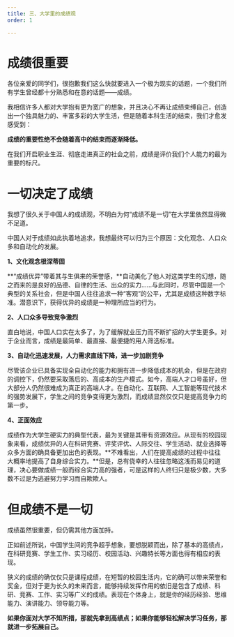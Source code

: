 ```yaml
---
title: 三、大学里的成绩观
order: 1

---
```


# 成绩很重要

各位亲爱的同学们，很抱歉我们这么快就要进入一个极为现实的话题，一个我们所有学生曾经都十分熟悉和在意的话题——成绩。

我相信许多人都对大学抱有更为宽广的想象，并且决心不再让成绩束缚自己，创造出一个独具魅力的、丰富多彩的大学生活，但是随着本科生活的结束，我们才愈发感受到：

**成绩的重要性绝不会随着高中的结束而逐渐降低。**

在我们开启职业生涯、彻底走进真正的社会之前，成绩是评价我们个人能力的最为重要的标尺。

# 一切决定了成绩

我想了很久关于中国人的成绩观，不明白为何“成绩不是一切”在大学里依然显得微不足道。

中国人对于成绩如此执着地追求，我想最终可以归为三个原因：文化观念、人口众多和自动化的发展。

**1、文化观念根深蒂固**

**“成绩优异”带着其与生俱来的荣誉感，**自动美化了他人对这类学生的幻想，随之而来的是良好的品德、自律的生活、出众的实力……与此同时，尽管中国是一个典型的关系社会，但是中国人往往追求一种“客观”的公平，尤其是成绩这种数字标准。潜意识下，获得优异的成绩是一种理所应当的行为。

**2、人口众多导致竞争激烈**

直白地说，中国人口实在太多了，为了缓解就业压力而不断扩招的大学生更多。对于企业而言，成绩是最简单、最直接、最便捷的用人筛选标准。

**3、自动化迅速发展，人力需求直线下降，进一步加剧竞争**

尽管该企业已具备实现全自动化的能力和拥有进一步降低成本的机会，但是在政府的调控下，仍然要采取落后的、高成本的生产模式。如今，高端人才口号虽好，但大部分人仍然很难成为真正的高端人才。在自动化、互联网、人工智能等现代技术的强势发展下，学生之间的竞争变得更为激烈，而成绩显然仅仅只是提高竞争力的第一步。

**4、正面效应**

成绩作为大学生硬实力的典型代表，最为关键是其带有资源效应。从现有的校园现象来看，成绩优异的人在科研竞赛、评奖评优、人际交往、学生活动、就业选择等众多方面的确具备更加出色的表现。**不难看出，人们在提高成绩的过程中往往大概率地提高了自身综合实力。**但是，总有侥幸的人往往忽略这浅而易见的道理，决心要做成绩一般而综合实力高的强者，可是这样的人终归只是极少数，大多数不过是为逃避努力学习而自欺欺人。

# 但成绩不是一切

成绩虽然很重要，但仍需其他方面加持。

正如前述所说，中国学生间的竞争超乎想象，要想脱颖而出，除了基本的高绩点，在科研竞赛、学生工作、实习经历、校园活动、兴趣特长等方面也得有相应的表现。

狭义的成绩的确仅仅只是课程成绩，在短暂的校园生活内，它的确可以带来荣誉和奖金，但对于更为长久的未来而言，能够持续发挥作用的依旧是包含了成绩、科研、竞赛、工作、实习等广义的成绩。表现在个体身上，就是你的经历经验、思维能力、演讲能力、领导能力等。

**如果你面对大学不知所措，那就先拿到高绩点；如果你能够轻松解决学习任务，那就进一步拓展自己。**